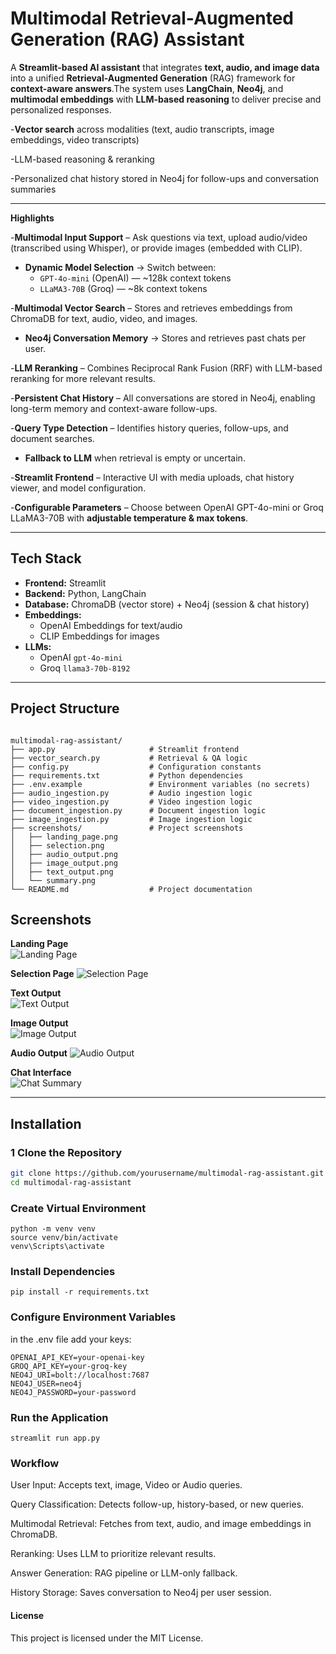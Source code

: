 #  Multimodal Retrieval-Augmented Generation (RAG) Assistant

A **Streamlit-based AI assistant** that integrates **text, audio, and image data** into a unified **Retrieval-Augmented Generation** (RAG) framework for **context-aware answers**.The system uses **LangChain**, **Neo4j**, and **multimodal embeddings** with **LLM-based reasoning** to deliver precise and personalized responses.

-**Vector search** across modalities (text, audio transcripts, image embeddings, video transcripts)

-LLM-based reasoning & reranking

-Personalized chat history stored in Neo4j for follow-ups and conversation summaries

---


**Highlights**

-**Multimodal Input Support** – Ask questions via text, upload audio/video (transcribed using Whisper), or provide images (embedded with CLIP).

- **Dynamic Model Selection** → Switch between:
  - `GPT-4o-mini` (OpenAI) — ~128k context tokens
  - `LLaMA3-70B` (Groq) — ~8k context tokens

-**Multimodal Vector Search** – Stores and retrieves embeddings from ChromaDB for text, audio, video, and images.

- **Neo4j Conversation Memory** → Stores and retrieves past chats per user.

-**LLM Reranking** – Combines Reciprocal Rank Fusion (RRF) with LLM-based reranking for more relevant results.

-**Persistent Chat History** – All conversations are stored in Neo4j, enabling long-term memory and context-aware follow-ups.

-**Query Type Detection** – Identifies history queries, follow-ups, and document searches.

- **Fallback to LLM** when retrieval is empty or uncertain.

-**Streamlit Frontend** – Interactive UI with media uploads, chat history viewer, and model configuration.

-**Configurable Parameters** – Choose between OpenAI GPT-4o-mini or Groq LLaMA3-70B with **adjustable temperature & max tokens**.

---


##  Tech Stack

- **Frontend:** Streamlit
- **Backend:** Python, LangChain
- **Database:** ChromaDB (vector store) + Neo4j (session & chat history)
- **Embeddings:**
  - OpenAI Embeddings for text/audio
  - CLIP Embeddings for images
- **LLMs:**
  - OpenAI `gpt-4o-mini`
  - Groq `llama3-70b-8192`

---

##  Project Structure
```

multimodal-rag-assistant/
├── app.py                     # Streamlit frontend
├── vector_search.py           # Retrieval & QA logic
├── config.py                  # Configuration constants
├── requirements.txt           # Python dependencies
├── .env.example               # Environment variables (no secrets)
├── audio_ingestion.py         # Audio ingestion logic
├── video_ingestion.py         # Video ingestion logic
├── document_ingestion.py      # Document ingestion logic
├── image_ingestion.py         # Image ingestion logic
├── screenshots/               # Project screenshots
│   ├── landing_page.png
│   ├── selection.png
│   ├── audio_output.png
│   ├── image_output.png
│   ├── text_output.png
│   └── summary.png
└── README.md                  # Project documentation

```




##  Screenshots

**Landing Page**  
![Landing Page](Screenshots/langing_page.png)

**Selection Page**
![Selection Page](Screenshots/selection.png)

**Text Output**  
![Text Output](Screenshots/text_output.png)

**Image Output**  
![Image Output](Screenshots/image_output.png)

**Audio Output**
![Audio Output](Screenshots/audio_output.png)

**Chat Interface**  
![Chat Summary](Screenshots/summary.png)



---

##  Installation

### 1️ Clone the Repository
```bash
git clone https://github.com/yourusername/multimodal-rag-assistant.git
cd multimodal-rag-assistant
```
### Create Virtual Environment
```
python -m venv venv
source venv/bin/activate      
venv\Scripts\activate         
```
### Install Dependencies
```
pip install -r requirements.txt

```

### Configure Environment Variables
in the .env file  add your keys:
```
OPENAI_API_KEY=your-openai-key
GROQ_API_KEY=your-groq-key
NEO4J_URI=bolt://localhost:7687
NEO4J_USER=neo4j
NEO4J_PASSWORD=your-password

```

### Run the Application
```
streamlit run app.py
```
### Workflow

User Input: Accepts text, image, Video or Audio queries.

Query Classification: Detects follow-up, history-based, or new queries.

Multimodal Retrieval: Fetches from text, audio, and image embeddings in ChromaDB.

Reranking: Uses LLM to prioritize relevant results.

Answer Generation: RAG pipeline or LLM-only fallback.

History Storage: Saves conversation to Neo4j per user session.


#### License

This project is licensed under the MIT License.
